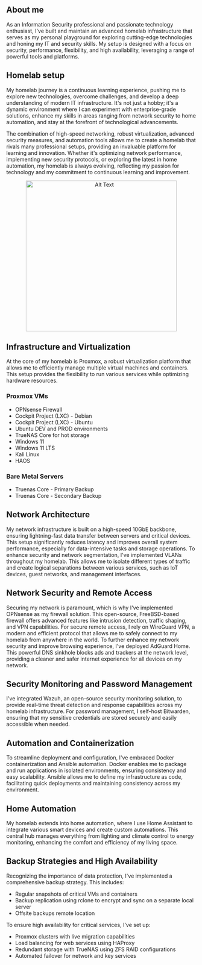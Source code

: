 ## About me

As an Information Security professional and passionate technology enthusiast, I've built and maintain an advanced homelab infrastructure that serves as my personal playground for exploring cutting-edge technologies and honing my IT and security skills. My setup is designed with a focus on security, performance, flexibility, and high availability, leveraging a range of powerful tools and platforms.

## Homelab setup

My homelab journey is a continuous learning experience, pushing me to explore new technologies, overcome challenges, and develop a deep understanding of modern IT infrastructure. It's not just a hobby; it's a dynamic environment where I can experiment with enterprise-grade solutions, enhance my skills in areas ranging from network security to home automation, and stay at the forefront of technological advancements. 

The combination of high-speed networking, robust virtualization, advanced security measures, and automation tools allows me to create a homelab that rivals many professional setups, providing an invaluable platform for learning and innovation. Whether it's optimizing network performance, implementing new security protocols, or exploring the latest in home automation, my homelab is always evolving, reflecting my passion for technology and my commitment to continuous learning and improvement.

<p align="center">
<img src="https://github.com/user-attachments/assets/4c286a28-22a1-4796-8a36-5d4740cdb220" alt="Alt Text" width="400" height="400">
</p>

## Infrastructure and Virtualization

At the core of my homelab is Proxmox, a robust virtualization platform that allows me to efficiently manage multiple virtual machines and containers. This setup provides the flexibility to run various services while optimizing hardware resources. 

### Proxmox VMs
- OPNsense Firewall
- Cockpit Project (LXC) - Debian
- Cockpit Project (LXC) - Ubuntu
- Ubuntu DEV and PROD environments
- TrueNAS Core for hot storage
- Windows 11
- Windows 11 LTS
- Kali Linux
- HAOS

### Bare Metal Servers
- Truenas Core - Primary Backup
- Truenas Core - Secondary Backup


## Network Architecture

My network infrastructure is built on a high-speed 10GbE backbone, ensuring lightning-fast data transfer between servers and critical devices. This setup significantly reduces latency and improves overall system performance, especially for data-intensive tasks and storage operations.
To enhance security and network segmentation, I've implemented VLANs throughout my homelab. This allows me to isolate different types of traffic and create logical separations between various services, such as IoT devices, guest networks, and management interfaces.

## Network Security and Remote Access

Securing my network is paramount, which is why I've implemented OPNsense as my firewall solution. This open-source, FreeBSD-based firewall offers advanced features like intrusion detection, traffic shaping, and VPN capabilities. For secure remote access, I rely on WireGuard VPN, a modern and efficient protocol that allows me to safely connect to my homelab from anywhere in the world.
To further enhance my network security and improve browsing experience, I've deployed AdGuard Home. This powerful DNS sinkhole blocks ads and trackers at the network level, providing a cleaner and safer internet experience for all devices on my network.


## Security Monitoring and Password Management

I've integrated Wazuh, an open-source security monitoring solution, to provide real-time threat detection and response capabilities across my homelab infrastructure. For password management, I self-host Bitwarden, ensuring that my sensitive credentials are stored securely and easily accessible when needed.

## Automation and Containerization

To streamline deployment and configuration, I've embraced Docker containerization and Ansible automation. Docker enables me to package and run applications in isolated environments, ensuring consistency and easy scalability. Ansible allows me to define my infrastructure as code, facilitating quick deployments and maintaining consistency across my environment.

## Home Automation

My homelab extends into home automation, where I use Home Assistant to integrate various smart devices and create custom automations. This central hub manages everything from lighting and climate control to energy monitoring, enhancing the comfort and efficiency of my living space.

## Backup Strategies and High Availability

Recognizing the importance of data protection, I've implemented a comprehensive backup strategy. This includes:
- Regular snapshots of critical VMs and containers
- Backup replication using rclone to encrypt and sync on a separate local server
- Offsite backups remote location

To ensure high availability for critical services, I've set up:
- Proxmox clusters with live migration capabilities
- Load balancing for web services using HAProxy
- Redundant storage with TrueNAS using ZFS RAID configurations
- Automated failover for network and key services


